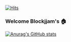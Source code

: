 
[![Hits](https://hits.seeyoufarm.com/api/count/incr/badge.svg?url=https%3A%2F%2Fgithub.com%2FBlockJJam%2F&count_bg=%23606060&title_bg=%2338C3D1&icon=datadog.svg&icon_color=%23E7E7E7&title=hits&edge_flat=false)](https://hits.seeyoufarm.com) 


### Welcome Blockjjam's 🏠

[![Anurag's GitHub stats](https://github-readme-stats.vercel.app/api?username=BlockJJam)](https://github.com/anuraghazra/github-readme-stats)

<!--
**BlockJJam/BlockJJam** is a ✨ _special_ ✨ repository because its `README.md` (this file) appears on your GitHub profile.

Here are some ideas to get you started:

- 🔭 I’m currently working on ...
- 🌱 I’m currently learning ...
- 👯 I’m looking to collaborate on ...
- 🤔 I’m looking for help with ...
- 💬 Ask me about ...
- 📫 How to reach me: ...
- 😄 Pronouns: ...
- ⚡ Fun fact: ...
-->
